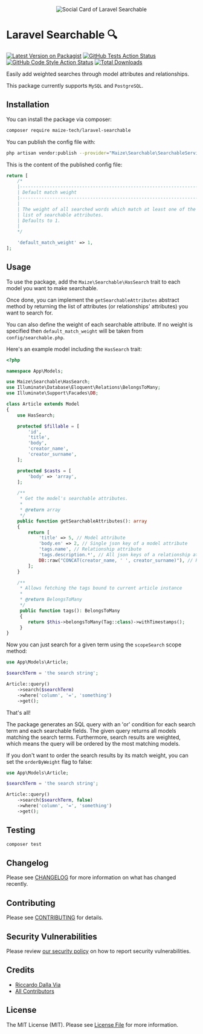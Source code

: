 <p align="center">
<picture>
  <source media="(prefers-color-scheme: dark)" srcset="/art/socialcard-dark.png">
  <source media="(prefers-color-scheme: light)" srcset="/art/socialcard-light.png">
  <img src="/art/socialcard-light.png" alt="Social Card of Laravel Searchable">
</picture>
</p>

# Laravel Searchable 🔍

[![Latest Version on Packagist](https://img.shields.io/packagist/v/maize-tech/laravel-searchable.svg?style=flat-square)](https://packagist.org/packages/maize-tech/laravel-searchable)
[![GitHub Tests Action Status](https://img.shields.io/github/actions/workflow/status/maize-tech/laravel-searchable/run-tests.yml?branch=main&label=tests&style=flat-square)](https://github.com/maize-tech/laravel-searchable/actions?query=workflow%3Arun-tests+branch%3Amain)
[![GitHub Code Style Action Status](https://img.shields.io/github/actions/workflow/status/maize-tech/laravel-searchable/fix-php-code-style-issues.yml?branch=main&label=code%20style&style=flat-square)](https://github.com/maize-tech/laravel-searchable/actions?query=workflow%3A"Fix+PHP+code+style+issues"+branch%3Amain)
[![Total Downloads](https://img.shields.io/packagist/dt/maize-tech/laravel-searchable.svg?style=flat-square)](https://packagist.org/packages/maize-tech/laravel-searchable)

Easily add weighted searches through model attributes and relationships.

This package currently supports `MySQL` and `PostgreSQL`.

## Installation

You can install the package via composer:

```bash
composer require maize-tech/laravel-searchable
```

You can publish the config file with:
```bash
php artisan vendor:publish --provider="Maize\Searchable\SearchableServiceProvider" --tag="searchable-config"
```

This is the content of the published config file:

```php
return [
    /*
    |--------------------------------------------------------------------------
    | Default match weight
    |--------------------------------------------------------------------------
    |
    | The weight of all searched words which match at least one of the
    | list of searchable attributes.
    | Defaults to 1.
    |
    */

    'default_match_weight' => 1,
];
```

## Usage

To use the package, add the `Maize\Searchable\HasSearch` trait to each model you want to make searchable.

Once done, you can implement the `getSearchableAttributes` abstract method by returning the list of attributes (or relationships' attributes) you want to search for.

You can also define the weight of each searchable attribute. If no weight is specified then `default_match_weight` will be taken from `config/searchable.php`.

Here's an example model including the `HasSearch` trait:

``` php
<?php

namespace App\Models;

use Maize\Searchable\HasSearch;
use Illuminate\Database\Eloquent\Relations\BelongsToMany;
use Illuminate\Support\Facades\DB;

class Article extends Model
{
    use HasSearch;

    protected $fillable = [
        'id',
        'title',
        'body',
        'creator_name',
        'creator_surname',
    ];

    protected $casts = [
        'body' => 'array',
    ];

    /**
     * Get the model's searchable attributes.
     *
     * @return array
     */
    public function getSearchableAttributes(): array
    {
        return [
            'title' => 5, // Model attribute
            'body.en' => 2, // Single json key of a model attribute
            'tags.name', // Relationship attribute
            'tags.description.*', // All json keys of a relationship attribute
            DB::raw("CONCAT(creator_name, ' ', creator_surname)"), // Raw expressions are supported too
        ];
    }

    /**
     * Allows fetching the tags bound to current article instance
     *
     * @return BelongsToMany
     */
     public function tags(): BelongsToMany
     {
        return $this->belongsToMany(Tag::class)->withTimestamps();
     }
}
```

Now you can just search for a given term using the `scopeSearch` scope method:

``` php
use App\Models\Article;

$searchTerm = 'the search string';

Article::query()
    ->search($searchTerm)
    ->where('column', '=', 'something')
    ->get();
```

That's all!

The package generates an SQL query with an 'or' condition for each search term and each searchable fields.
The given query returns all models matching the search terms.
Furthermore, search results are weighted, which means the query will be ordered by the most matching models.

If you don't want to order the search results by its match weight, you can set the `orderByWeight` flag to false:

``` php
use App\Models\Article;

$searchTerm = 'the search string';

Article::query()
    ->search($searchTerm, false)
    ->where('column', '=', 'something')
    ->get();
```

## Testing

```bash
composer test
```

## Changelog

Please see [CHANGELOG](CHANGELOG.md) for more information on what has changed recently.

## Contributing

Please see [CONTRIBUTING](https://github.com/maize-tech/.github/blob/main/CONTRIBUTING.md) for details.

## Security Vulnerabilities

Please review [our security policy](https://github.com/maize-tech/.github/security/policy) on how to report security vulnerabilities.

## Credits

- [Riccardo Dalla Via](https://github.com/riccardodallavia)
- [All Contributors](../../contributors)

## License

The MIT License (MIT). Please see [License File](LICENSE.md) for more information.

